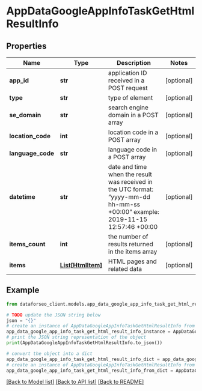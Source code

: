 # AppDataGoogleAppInfoTaskGetHtmlResultInfo


## Properties

Name | Type | Description | Notes
------------ | ------------- | ------------- | -------------
**app_id** | **str** | application ID received in a POST request | [optional] 
**type** | **str** | type of element | [optional] 
**se_domain** | **str** | search engine domain in a POST array | [optional] 
**location_code** | **int** | location code in a POST array | [optional] 
**language_code** | **str** | language code in a POST array | [optional] 
**datetime** | **str** | date and time when the result was received in the UTC format: “yyyy-mm-dd hh-mm-ss +00:00” example: 2019-11-15 12:57:46 +00:00 | [optional] 
**items_count** | **int** | the number of results returned in the items array | [optional] 
**items** | [**List[HtmlItem]**](HtmlItem.md) | HTML pages and related data | [optional] 

## Example

```python
from dataforseo_client.models.app_data_google_app_info_task_get_html_result_info import AppDataGoogleAppInfoTaskGetHtmlResultInfo

# TODO update the JSON string below
json = "{}"
# create an instance of AppDataGoogleAppInfoTaskGetHtmlResultInfo from a JSON string
app_data_google_app_info_task_get_html_result_info_instance = AppDataGoogleAppInfoTaskGetHtmlResultInfo.from_json(json)
# print the JSON string representation of the object
print(AppDataGoogleAppInfoTaskGetHtmlResultInfo.to_json())

# convert the object into a dict
app_data_google_app_info_task_get_html_result_info_dict = app_data_google_app_info_task_get_html_result_info_instance.to_dict()
# create an instance of AppDataGoogleAppInfoTaskGetHtmlResultInfo from a dict
app_data_google_app_info_task_get_html_result_info_from_dict = AppDataGoogleAppInfoTaskGetHtmlResultInfo.from_dict(app_data_google_app_info_task_get_html_result_info_dict)
```
[[Back to Model list]](../README.md#documentation-for-models) [[Back to API list]](../README.md#documentation-for-api-endpoints) [[Back to README]](../README.md)


